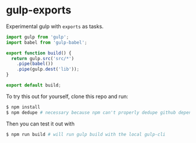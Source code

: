 # gulp-exports

Experimental gulp with `exports` as tasks.

```js
import gulp from 'gulp';
import babel from 'gulp-babel';

export function build() {
  return gulp.src('src/*')
    .pipe(babel())
    .pipe(gulp.dest('lib'));
}

export default build;
```

To try this out for yourself, clone this repo and run:

```sh
$ npm install
$ npm dedupe # necessary because npm can't properly dedupe github dependencies
```

Then you can test it out with

```sh
$ npm run build # will run gulp build with the local gulp-cli
```
